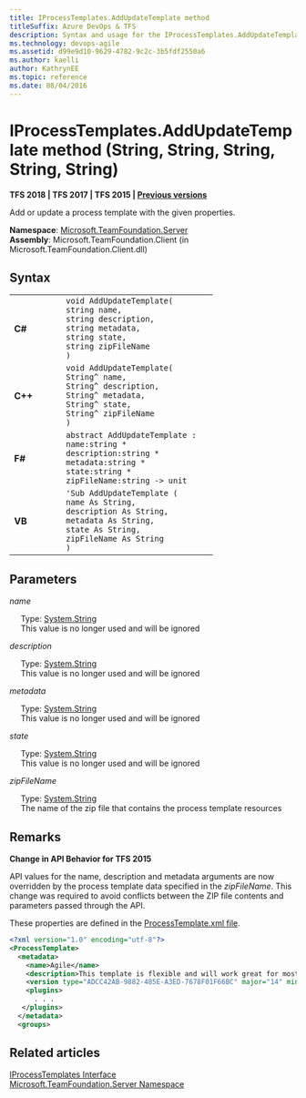 ```yaml
---
title: IProcessTemplates.AddUpdateTemplate method 
titleSuffix: Azure DevOps & TFS 
description: Syntax and usage for the IProcessTemplates.AddUpdateTemplate method to add or update a process template when working with Azure DevOps Services or Team Foundation Server (TFS)  
ms.technology: devops-agile
ms.assetid: d99e9d10-9629-4782-9c2c-3b5fdf2550a6
ms.author: kaelli
author: KathrynEE
ms.topic: reference
ms.date: 08/04/2016
---
```



# IProcessTemplates.AddUpdateTemplate method (String, String, String, String, String)

**TFS 2018 | TFS 2017 | TFS 2015 | [Previous versions](/previous-versions/visualstudio/visual-studio-2013/bb137716(v=vs.120))**



Add or update a process template with the given properties.  


**Namespace**:  [Microsoft.TeamFoundation.Server](/previous-versions/visualstudio/visual-studio-2013/bb141846(v=vs.120))  
**Assembly**:  Microsoft.TeamFoundation.Client (in Microsoft.TeamFoundation.Client.dll)


## Syntax

<table>
<tr>
<td width="75px"> 
<h4>C#</h4>
</td>
<td width="250px">
<code>void AddUpdateTemplate(</code><br/><code>string name,</code><br/><code>string description,</code><br/><code>string metadata,</code><br/><code>string state,</code><br/><code>string zipFileName</code><br/><code>)</code>
</td>
</tr>

<tr>
<td> 
<h4>C++</h4>
</td>
<td>
<code>void AddUpdateTemplate(</code><br/><code>String^ name,</code><br/><code>String^ description,</code><br/><code>String^ metadata,</code><br/><code>String^ state,</code><br/><code>String^ zipFileName</code><br/><code>)</code>
</td>
</tr>

<tr>
<td> 
<h4>F#</h4>
</td>
<td>
<code>abstract AddUpdateTemplate :</code><br/><code>name:string *</code><br/><code>description:string *</code><br/><code>metadata:string *</code><br/><code>state:string *</code><br/><code>zipFileName:string -&gt; unit</code>
</td>
</tr>

<tr>
<td> 
<h4>VB</h4>
</td>
<td>
<code>&#39;Sub AddUpdateTemplate (</code><br/><code>name As String,</code><br/><code>description As String,</code><br/><code>metadata As String,</code><br/><code>state As String,</code><br/><code>zipFileName As String</code><br/><code>)</code>
</td>
</tr>
</table>


## Parameters

*name*

&#160;&#160;&#160;&#160;&#160;Type: [System.String](/dotnet/api/system.string)  
&#160;&#160;&#160;&#160;&#160;This value is no longer used and will be ignored  

*description*

&#160;&#160;&#160;&#160;&#160;Type: [System.String](/dotnet/api/system.string)  
&#160;&#160;&#160;&#160;&#160;This value is no longer used and will be ignored  

*metadata*

&#160;&#160;&#160;&#160;&#160;Type: [System.String](/dotnet/api/system.string)  
&#160;&#160;&#160;&#160;&#160;This value is no longer used and will be ignored  

*state*

&#160;&#160;&#160;&#160;&#160;Type: [System.String](/dotnet/api/system.string)  
&#160;&#160;&#160;&#160;&#160;This value is no longer used and will be ignored  

*zipFileName*

&#160;&#160;&#160;&#160;&#160;Type: [System.String](/dotnet/api/system.string)  
&#160;&#160;&#160;&#160;&#160;The name of the zip file that contains the process template resources  


## Remarks


**Change in API Behavior for TFS 2015**

API values for the name, description and metadata arguments are now overridden by the process template data specified in the *zipFileName*. This change was required to avoid conflicts between the ZIP file contents and parameters passed through the API.

These properties are defined in the [ProcessTemplate.xml file](../process-templates/process-template-xml-elements-reference.md?viewFallbackFrom=vsts).

```xml
<?xml version="1.0" encoding="utf-8"?>  
<ProcessTemplate>    
  <metadata>   
    <name>Agile</name>   
    <description>This template is flexible and will work great for most teams using Agile planning methods, including those practicing Scrum.</description>  
    <version type="ADCC42AB-9882-485E-A3ED-7678F01F66BC" major="14" minor="1" />    
    <plugins>    
      . . .   
   </plugins>    
  </metadata>   
  <groups>   
```

## Related articles

[IProcessTemplates Interface](/previous-versions/visualstudio/visual-studio-2013/bb169293(v=vs.120))  
[Microsoft.TeamFoundation.Server Namespace](/previous-versions/visualstudio/visual-studio-2013/bb141846(v=vs.120))